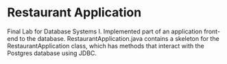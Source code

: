 # Restaurant Application

Final Lab for Database Systems I. Implemented part of an application front-end to the database. RestaurantApplication.java contains a skeleton for the RestaurantApplication class, which has methods that interact with the Postgres database using JDBC.
